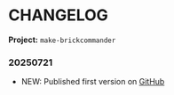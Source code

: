 # CHANGELOG 

**Project:** `make-brickcommander`

### 20250721
* NEW: Published first version on [GitHub](github.com/rwbl/make-brickcommander)
